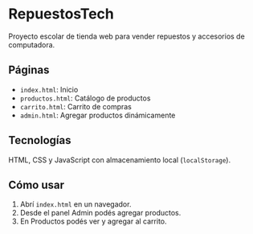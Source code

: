 # RepuestosTech

Proyecto escolar de tienda web para vender repuestos y accesorios de computadora.

## Páginas

- `index.html`: Inicio
- `productos.html`: Catálogo de productos
- `carrito.html`: Carrito de compras
- `admin.html`: Agregar productos dinámicamente

## Tecnologías
HTML, CSS y JavaScript con almacenamiento local (`localStorage`).

## Cómo usar

1. Abrí `index.html` en un navegador.
2. Desde el panel Admin podés agregar productos.
3. En Productos podés ver y agregar al carrito.
